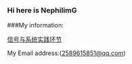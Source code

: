 ### Hi here is NephilimG

###My information:

[信号与系统实践环节](https://github.com/NephilimG/NephilimG.github.io)

My Email address:(2589615851@qq.com)
